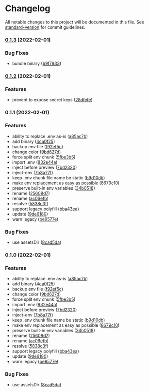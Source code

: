 # Changelog

All notable changes to this project will be documented in this file. See [standard-version](https://github.com/conventional-changelog/standard-version) for commit guidelines.

### [0.1.3](https://github.com/iendeavor/vite-plugin-dotenv/compare/v0.1.2...v0.1.3) (2022-02-01)


### Bug Fixes

* bundle binary ([69f7933](https://github.com/iendeavor/vite-plugin-dotenv/commit/69f79331ba59daad33f72c3db880e8802d66caf6))

### [0.1.2](https://github.com/iendeavor/vite-plugin-dotenv/compare/v0.1.1...v0.1.2) (2022-02-01)


### Features

* prevent to expose secret keys ([28dfefe](https://github.com/iendeavor/vite-plugin-dotenv/commit/28dfefea0ce754b0d709f58b710ad5b323a0c75b))

### 0.1.1 (2022-02-01)


### Features

* ability to replace .env as-is ([a85ac7b](https://github.com/iendeavor/vite-plugin-dotenv/commit/a85ac7b725ce245166fdb9b41c11645805ac254e))
* add binary ([4ca0f25](https://github.com/iendeavor/vite-plugin-dotenv/commit/4ca0f251f6fa187b361b4aeb4870523f0f0b6b2d))
* backup env file ([f92ef5c](https://github.com/iendeavor/vite-plugin-dotenv/commit/f92ef5c632a5d90ef3ac13ab5f6647b770154235))
* change color ([9bd627d](https://github.com/iendeavor/vite-plugin-dotenv/commit/9bd627dba685d73ebb460c7dd8702edcf5999392))
* force split env chunk ([5fbe3b5](https://github.com/iendeavor/vite-plugin-dotenv/commit/5fbe3b56b971e378c6940ba5dfeec443b8d1dfd9))
* import .env ([832e44a](https://github.com/iendeavor/vite-plugin-dotenv/commit/832e44a57f5796d3b80647da1d2862afdf3fb036))
* inject before preview ([7bd2320](https://github.com/iendeavor/vite-plugin-dotenv/commit/7bd23204c14b8fb6d403b23213f0bb1c2c737df9))
* inject-env ([7b8a77f](https://github.com/iendeavor/vite-plugin-dotenv/commit/7b8a77fd75939196c6493ad2761b42dea628ffdc))
* keep .env chunk file name be static ([b9d10db](https://github.com/iendeavor/vite-plugin-dotenv/commit/b9d10db78376c350bad2a62b0fc49089c9d70785))
* make env replacement as easy as possible ([8679c10](https://github.com/iendeavor/vite-plugin-dotenv/commit/8679c1074b07b9130d71afd5cf1491b4ebebce89))
* preserve built-in env variables ([34b0518](https://github.com/iendeavor/vite-plugin-dotenv/commit/34b0518576d5bdb4ead1d73fc3d3335b0ac38695))
* rename ([25608d7](https://github.com/iendeavor/vite-plugin-dotenv/commit/25608d73710fa8c0a0d0fcb0874a705a092bc39a))
* rename ([ac06efb](https://github.com/iendeavor/vite-plugin-dotenv/commit/ac06efbb062f6a663fc092910e52759522de626f))
* resolve ([5838c3f](https://github.com/iendeavor/vite-plugin-dotenv/commit/5838c3fdd83e3f31c42c9943bab5230c6db7e2ca))
* support legacy polyfill ([bba43ea](https://github.com/iendeavor/vite-plugin-dotenv/commit/bba43ea569680ad3455cf8ebde1473d74365bf36))
* update ([9de6180](https://github.com/iendeavor/vite-plugin-dotenv/commit/9de6180f72c65be99b0911914c8d2ac5ff2ed684))
* warn legacy ([be9577e](https://github.com/iendeavor/vite-plugin-dotenv/commit/be9577ee948ddd23a255fc5c6296950629ce40b0))


### Bug Fixes

* use assetsDir ([8cad5da](https://github.com/iendeavor/vite-plugin-dotenv/commit/8cad5da2dfbb410244812a108df4d7c323496715))

### 0.1.0 (2022-02-01)


### Features

* ability to replace .env as-is ([a85ac7b](https://github.com/iendeavor/vite-plugin-dotenv/commit/a85ac7b725ce245166fdb9b41c11645805ac254e))
* add binary ([4ca0f25](https://github.com/iendeavor/vite-plugin-dotenv/commit/4ca0f251f6fa187b361b4aeb4870523f0f0b6b2d))
* backup env file ([f92ef5c](https://github.com/iendeavor/vite-plugin-dotenv/commit/f92ef5c632a5d90ef3ac13ab5f6647b770154235))
* change color ([9bd627d](https://github.com/iendeavor/vite-plugin-dotenv/commit/9bd627dba685d73ebb460c7dd8702edcf5999392))
* force split env chunk ([5fbe3b5](https://github.com/iendeavor/vite-plugin-dotenv/commit/5fbe3b56b971e378c6940ba5dfeec443b8d1dfd9))
* import .env ([832e44a](https://github.com/iendeavor/vite-plugin-dotenv/commit/832e44a57f5796d3b80647da1d2862afdf3fb036))
* inject before preview ([7bd2320](https://github.com/iendeavor/vite-plugin-dotenv/commit/7bd23204c14b8fb6d403b23213f0bb1c2c737df9))
* inject-env ([7b8a77f](https://github.com/iendeavor/vite-plugin-dotenv/commit/7b8a77fd75939196c6493ad2761b42dea628ffdc))
* keep .env chunk file name be static ([b9d10db](https://github.com/iendeavor/vite-plugin-dotenv/commit/b9d10db78376c350bad2a62b0fc49089c9d70785))
* make env replacement as easy as possible ([8679c10](https://github.com/iendeavor/vite-plugin-dotenv/commit/8679c1074b07b9130d71afd5cf1491b4ebebce89))
* preserve built-in env variables ([34b0518](https://github.com/iendeavor/vite-plugin-dotenv/commit/34b0518576d5bdb4ead1d73fc3d3335b0ac38695))
* rename ([25608d7](https://github.com/iendeavor/vite-plugin-dotenv/commit/25608d73710fa8c0a0d0fcb0874a705a092bc39a))
* rename ([ac06efb](https://github.com/iendeavor/vite-plugin-dotenv/commit/ac06efbb062f6a663fc092910e52759522de626f))
* resolve ([5838c3f](https://github.com/iendeavor/vite-plugin-dotenv/commit/5838c3fdd83e3f31c42c9943bab5230c6db7e2ca))
* support legacy polyfill ([bba43ea](https://github.com/iendeavor/vite-plugin-dotenv/commit/bba43ea569680ad3455cf8ebde1473d74365bf36))
* update ([9de6180](https://github.com/iendeavor/vite-plugin-dotenv/commit/9de6180f72c65be99b0911914c8d2ac5ff2ed684))
* warn legacy ([be9577e](https://github.com/iendeavor/vite-plugin-dotenv/commit/be9577ee948ddd23a255fc5c6296950629ce40b0))


### Bug Fixes

* use assetsDir ([8cad5da](https://github.com/iendeavor/vite-plugin-dotenv/commit/8cad5da2dfbb410244812a108df4d7c323496715))
